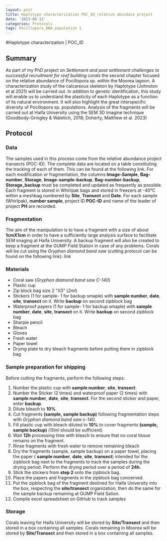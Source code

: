 ```yaml
---
layout: post
title: Haplotype characterization POC_ID_relative abundace project
date: '2023-06-12'
categories: Protocols
tags: Pocillopora_DNA_population 1
---
```

#Haplotype characterization | POC_ID
## Summary 
As part of my PhD project on *Settlement and post settlement challenges to successful recruitment for reef building corals* the second chapter focused on the relative abundance of Pocillopora sp. within the Moorea lagoon. A characterization study of the calcareous skeleton by Haplotype (Johnston et al 2021) will be carried out. In addition to genetic identification, this study will enable us to understand the plasticity of each Haplotype as a function of its natural environment. It will also highlight the great interspecific diversity of Pocillopora sp. populations. Analysis of the fragments will be carried out at Haifa University using the SEM 3D Imagine technique (Goodbody-Gringley & Waletich, 2018; Doherty, Matthew et al. 2023)

## Protocol
### Data

The samples used in this process come from the relative abundance project transects (POC-ID). The complete data are located on a table constituting the tracking of each of them. This can be found at the following link. For each modification or fragmentation, the columns **Image-Sample**, **Bag-number**, **Storage**, **Image-sample-backup**, **Bag-number-backup**, **Storage_backup** must be completed and updated as frequently as possible. Each fragment is stored in Whirlpak bags and stored in freezers at -40°C within a meshbag numbered by **Site**, **Transect** and **Date**. For each sample (Whirlpak), **number sample**, project ID **POC-ID** and name of the leader of project **PH** are recorded. 

### Fragmentation 
The aim of the manipulation is to have a fragment with a size of about **1cmX1cm** in order to have a sufficiently large analysis surface to facilitate SEM imaging at Haifa University. A backup fragment will also be created to keep a fragment at the GUMP Field Station in case of any problems.
Corals will be cut using the *Gryphon diamond band saw* (cutting protocol can be found on the following link): *link* 

### Materials
- Coral saw (*Gryphon diamond band saw C-140*)
- Plastic cup
- Zip block bag size 2 "X3" (*2ml*)
- Stickers (1 for sample- 1 for backup smaple) with **sample number**, **date**, **site**, **transect** on it. Write **backup** on second zipblock bag
- Waterproof papers (1 for sample- 1 for backup smaple) with **sample number**, **date**, **site**, **transect** on it. Write **backup** on second zipblock bag
- Sharpie pencil 
- Bleach
- Gloves 
- Fresh water
- Paper towel
- Drying plate to dry bleach fragments before putting them in zipblock bag

### Sample preparation for shipping 
Before cutting the fragments, perform the following steps:  
1. Number the plastic cup with **sample number**, **site**, **transect**.  
2. Number the Sticker (2 times) and waterproof paper (2 times) with **sample number**, **date**, **site**, **transect**. For the second sticker and paper, enter **backup**.  
3. Dilute bleach to **10%**.   
3. Cut fragments **(sample, sample backup)** following fragmentation steps with *Gryphon diamond band saw c-140*.  
4. Fill plastic cup with bleach diluted to **10%** to cover fragments **(sample, sample backup)** (*10ml* should be sufficient)   
5. Wait **12h** processing time with bleach to ensure that no coral tissue remains on the fragment.   
6. Rinse fragments with fresh water to remove remaining bleach  
7. Dry the fragments (sample, sample backup) on a paper towel, placing the paper ( **sample number**, **date**, **site**, **transect**) intended for the zipblock bag next to the fragments to track the samples during the drying period. Perform the drying period over a period of **24h**.   
8. Stick the stickers from **step 2** onto the zipblock bag.  
9. Place the papers and fragments in the zipblock bag concerned.  
10. Put the zipblock bag of the fragment destined for Haifa University into the box, respecting the **site/transect** organization, then do the same for the sample backup remaining at GUMP Field Sation.     
11. Compile excel spreadsheet on GitHub to track samples  

### Storage 
Corals leaving for Haifa University will be stored by **Site/Transect** and then stored in a box containing all samples. 
Corals remaining in Moorea will be stored by **Site/Transect** and then stored in a box containing all samples. 